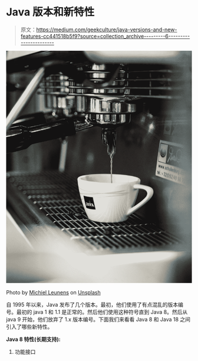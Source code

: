 # Java 版本和新特性

> 原文：<https://medium.com/geekculture/java-versions-and-new-features-cc441518b5f9?source=collection_archive---------6----------------------->

![](img/edd23799534b324f8acd56c2da7e4dd7.png)

Photo by [Michiel Leunens](https://unsplash.com/@leunesmedia?utm_source=medium&utm_medium=referral) on [Unsplash](https://unsplash.com?utm_source=medium&utm_medium=referral)

自 1995 年以来，Java 发布了几个版本。最初，他们使用了有点混乱的版本编号。最初的 java 1 和 1.1 是正常的。然后他们使用这种符号直到 Java 8。然后从 java 9 开始，他们放弃了 1.x 版本编号。下面我们来看看 Java 8 和 Java 18 之间引入了哪些新特性。

**Java 8 特性(长期支持):**

1.  功能接口